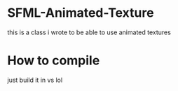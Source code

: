 # SFML-Animated-Texture
this is a class i wrote to be able to use animated textures

# How to compile
just build it in vs lol

